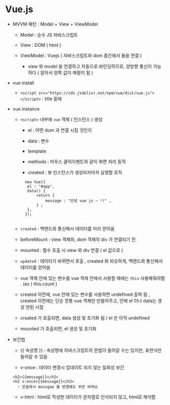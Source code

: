 # Vue.js

- MVVM 패턴 : Model + View + ViewModel 

    - Model : 순수 JS 자바스크립트 

    - View : DOM ( html ) 

    - ViewModel : Vuejs ( 자바스크립트와 dom 중간에서 둘을 연결 ) 
    
        - view 와 model 을 연결하고 자동으로 바인딩하므로, 양방향 통신이 가능하다 ( 알아서 양쪽 값이 매핑이 됨 ) 

- vue install 

    - `<script src="https://cdn.jsdelivr.net/npm/vue/dist/vue.js"></script>` : title 밑에 

- vue instance 

    - `<script>` 내부에 `vue` 객체 ( 인스턴스 ) 생성 

         - el : 어떤 dom 과 연결 시킬 것인지 
          
         - data : 변수 

         - template 
         
         - methods : 마우스 클릭이벤트와 같이 화면 처리 동작  

         - created : 뷰 인스턴스가 생성되자마자 실행할 로직 
         ```
           new Vue({
            el : "#app",
            data() {
                return {
                    message : "안녕 vue js ~ !!" , 
                } ; 
            },
           });
          
    - `created` : 백앤드와 통신해서 데이터를 미리 얻어옴 
    
    - beforeMount : view 객체와, dom 객체의 div 가 연결되기 전 

    - mounted : 함수 호출 시 view 와 div 연결 ( el 값으로 ) 

    - `updated` : 데이터가 바뀌면서 호출 , created 와 비슷하게, 백앤드와 통신해서 데이터를 얻어옴 
           
     
    - vue 객체 안에 있는 변수를 vue 객체 안에서 사용할 때에는 `this` 사용해줘야함 . (ex )  this.count ) 

    - created 이전에, vue 안에 있는 변수를 사용하면 undefined 출력 됨 , created 이전에는 단순 깡통 vue 객체만 만들어주고, 안에 el 이나 data는 생성 안된 시점 

    - created 가 호출되면, data 생성 및 초기화 됨 / el 은 아직 undefined 

    - mounted 가 호출되면, el 생성 및 초기화 

- 보간법 
    
    - {{ 속성명 }} : 속성명에 자바스크립트의 문법이 들어갈 수는 있지만, 표현식만 들어갈 수 있음 

    - v-once : 데이터 변경시 업데이트 되지 않는 일회성 보간 
    
    ```
    <h2>{{message}}</h2>
    <h2 v-once>{{message}}</h2>
      : 콘솔에서 messgae 를 변경해도 위만 바껴요
    ```  
    - v-html : html로 작성한 데이터가 문자열로 인식되지 않고, html로 해석함 

